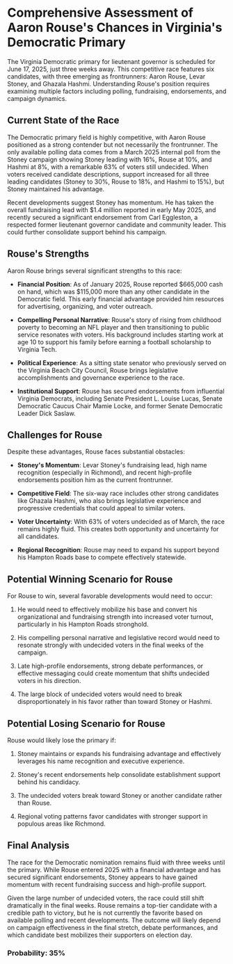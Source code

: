# Comprehensive Assessment of Aaron Rouse's Chances in Virginia's Democratic Primary

The Virginia Democratic primary for lieutenant governor is scheduled for June 17, 2025, just three weeks away. This competitive race features six candidates, with three emerging as frontrunners: Aaron Rouse, Levar Stoney, and Ghazala Hashmi. Understanding Rouse's position requires examining multiple factors including polling, fundraising, endorsements, and campaign dynamics.

## Current State of the Race

The Democratic primary field is highly competitive, with Aaron Rouse positioned as a strong contender but not necessarily the frontrunner. The only available polling data comes from a March 2025 internal poll from the Stoney campaign showing Stoney leading with 16%, Rouse at 10%, and Hashmi at 8%, with a remarkable 63% of voters still undecided. When voters received candidate descriptions, support increased for all three leading candidates (Stoney to 30%, Rouse to 18%, and Hashmi to 15%), but Stoney maintained his advantage.

Recent developments suggest Stoney has momentum. He has taken the overall fundraising lead with $1.4 million reported in early May 2025, and recently secured a significant endorsement from Carl Eggleston, a respected former lieutenant governor candidate and community leader. This could further consolidate support behind his campaign.

## Rouse's Strengths

Aaron Rouse brings several significant strengths to this race:

- **Financial Position**: As of January 2025, Rouse reported $665,000 cash on hand, which was $115,000 more than any other candidate in the Democratic field. This early financial advantage provided him resources for advertising, organizing, and voter outreach.

- **Compelling Personal Narrative**: Rouse's story of rising from childhood poverty to becoming an NFL player and then transitioning to public service resonates with voters. His background includes starting work at age 10 to support his family before earning a football scholarship to Virginia Tech.

- **Political Experience**: As a sitting state senator who previously served on the Virginia Beach City Council, Rouse brings legislative accomplishments and governance experience to the race.

- **Institutional Support**: Rouse has secured endorsements from influential Virginia Democrats, including Senate President L. Louise Lucas, Senate Democratic Caucus Chair Mamie Locke, and former Senate Democratic Leader Dick Saslaw.

## Challenges for Rouse

Despite these advantages, Rouse faces substantial obstacles:

- **Stoney's Momentum**: Levar Stoney's fundraising lead, high name recognition (especially in Richmond), and recent high-profile endorsements position him as the current frontrunner.

- **Competitive Field**: The six-way race includes other strong candidates like Ghazala Hashmi, who also brings legislative experience and progressive credentials that could appeal to similar voters.

- **Voter Uncertainty**: With 63% of voters undecided as of March, the race remains highly fluid. This creates both opportunity and uncertainty for all candidates.

- **Regional Recognition**: Rouse may need to expand his support beyond his Hampton Roads base to compete effectively statewide.

## Potential Winning Scenario for Rouse

For Rouse to win, several favorable developments would need to occur:

1. He would need to effectively mobilize his base and convert his organizational and fundraising strength into increased voter turnout, particularly in his Hampton Roads stronghold.

2. His compelling personal narrative and legislative record would need to resonate strongly with undecided voters in the final weeks of the campaign.

3. Late high-profile endorsements, strong debate performances, or effective messaging could create momentum that shifts undecided voters in his direction.

4. The large block of undecided voters would need to break disproportionately in his favor rather than toward Stoney or Hashmi.

## Potential Losing Scenario for Rouse

Rouse would likely lose the primary if:

1. Stoney maintains or expands his fundraising advantage and effectively leverages his name recognition and executive experience.

2. Stoney's recent endorsements help consolidate establishment support behind his candidacy.

3. The undecided voters break toward Stoney or another candidate rather than Rouse.

4. Regional voting patterns favor candidates with stronger support in populous areas like Richmond.

## Final Analysis

The race for the Democratic nomination remains fluid with three weeks until the primary. While Rouse entered 2025 with a financial advantage and has secured significant endorsements, Stoney appears to have gained momentum with recent fundraising success and high-profile support.

Given the large number of undecided voters, the race could still shift dramatically in the final weeks. Rouse remains a top-tier candidate with a credible path to victory, but he is not currently the favorite based on available polling and recent developments. The outcome will likely depend on campaign effectiveness in the final stretch, debate performances, and which candidate best mobilizes their supporters on election day.

### Probability: 35%